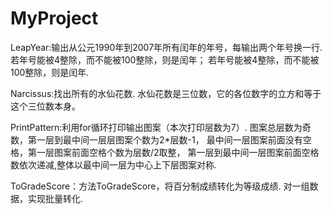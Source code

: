 # MyProject
LeapYear:输出从公元1990年到2007年所有闰年的年号，每输出两个年号换一行.
          若年号能被4整除，而不能被100整除，则是闰年；
          若年号能被4整除，而不能被100整除，则是闰年.
          
Narcissus:找出所有的水仙花数.
          水仙花数是三位数，它的各位数字的立方和等于这个三位数本身。
          
PrintPattern:利用for循环打印输出图案（本次打印层数为7）.
             图案总层数为奇数，第一层到最中间一层层图案个数为2*层数-1，
             最中间一层图案前面没有空格，第一层图案前面空格个数为层数/2取整，
             第一层到最中间一层图案前面空格数依次递减,整体以最中间一层为中心上下层图案对称.
             
ToGradeScore：方法ToGradeScore，将百分制成绩转化为等级成绩.
              对一组数据，实现批量转化.
              
